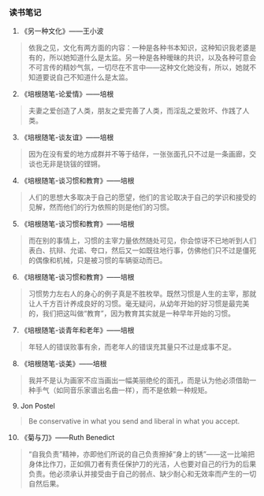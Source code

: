 ### 读书笔记


1. 《另一种文化》——王小波

  > 依我之见，文化有两方面的内容：一种是各种书本知识，这种知识我老婆是有的，所以她知道什么是太监。另一种是各种暧昧的共识，以及各种可意会不可言传的精妙气氛，一切尽在不言中——这种文化她没有，所以，她就不知道要说自己不知道什么是太监。

2. 《培根随笔-论爱情》——培根

  > 夫妻之爱创造了人类，朋友之爱完善了人类，而淫乱之爱败坏、作践了人类。

3. 《培根随笔-谈友谊》——培根

  > 因为在没有爱的地方成群并不等于结伴，一张张面孔只不过是一条画廊，交谈也无非是铙钹的铿锵。
  
4. 《培根随笔-谈习惯和教育》——培根

  > 人们的思想大多取决于自己的愿望，他们的言论取决于自己的学识和接受的见解，然而他们的行为依照的则是他们的习惯。
  
5. 《培根随笔-谈习惯和教育》——培根

  > 而在别的事情上，习惯的主宰力量依然随处可见，你会惊讶不已地听到人们表白、抗辩、允诺、夸口，然后又一如既往地行事，仿佛他们只不过是僵死的偶像和机械，只是被习惯的车辆驱动而已。
  
6. 《培根随笔-谈习惯和教育》——培根

  > 习惯势力左右人的身心的例子真是不胜枚举。既然习惯是人生的主宰，那就让人千方百计养成良好的习惯。毫无疑问，从幼年开始的好习惯是最完美的，我们把这叫做“教育”，因为教育其实就是一种早年开始的习惯。
  
7. 《培根随笔-谈青年和老年》——培根

  > 年轻人的错误败事有余，而老年人的错误充其量只不过是成事不足。
  
8. 《培根随笔-谈美》——培根

  > 我并不是认为画家不应当画出一幅美丽绝伦的面孔，而是认为他必须借助一种手气（如同音乐家谱出名曲一样），而不是依赖一种规矩。
  
9. Jon Postel

  > Be conservative in what you send and liberal in what you accept.
  
10. 《菊与刀》——Ruth Benedict

  > “自我负责”精神，亦即他们所说的自己负责擦掉“身上的锈”——这一比喻把身体比作刀，正如佩刀者有责任保护刀的光洁，人也要对自己的行为的后果负责。他必须承认并接受由于自己的弱点、缺少耐心和无效率而产生的一切自然后果。
